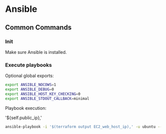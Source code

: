  # Ansible

## Common Commands

### Init

Make sure Ansible is installed.

### Execute playbooks

Optional global exports:

```bash
export ANSIBLE_NOCOWS=1
export ANSIBLE_DEBUG=0
export ANSIBLE_HOST_KEY_CHECKING=0
export ANSIBLE_STDOUT_CALLBACK=minimal
```

Playbook execution:

'${self.public_ip},'

```bash
ansible-playbook -i '$(terraform output EC2_web_host_ip),' -u ubuntu --private-key ~/.ssh/aws-connechub-test-dje2.pem  ./docs/ansible/ror.yml
```